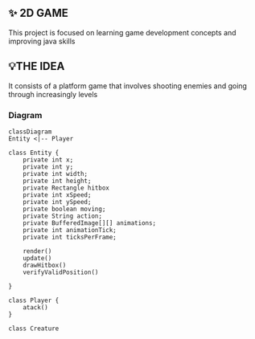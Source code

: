 ## ✨ 2D GAME

This project is focused on learning game development concepts and improving java skills 

## 💡THE IDEA

It consists of a platform game that involves shooting enemies and going through increasingly levels

### Diagram

```mermaid
classDiagram
Entity <|-- Player

class Entity {
    private int x;
    private int y;
    private int width;
    private int height;
    private Rectangle hitbox
    private int xSpeed;
    private int ySpeed;
    private boolean moving;
    private String action;
    private BufferedImage[][] animations;
    private int animationTick;
    private int ticksPerFrame;

    render()
    update()
    drawHitbox()
    verifyValidPosition()

}

class Player {
    atack()
}

class Creature
```